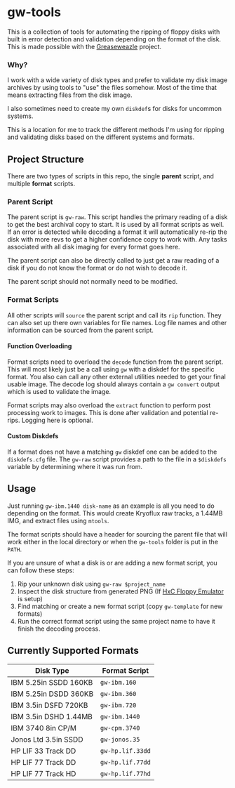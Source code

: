 # gw-tools
This is a collection of tools for automating the ripping of floppy disks with
built in error detection and validation depending on the format of the disk.
This is made possible with the [Greaseweazle](https://github.com/keirf/greaseweazle)
project.

### Why?
I work with a wide variety of disk types and prefer to validate my disk image
archives by using tools to "use" the files somehow. Most of the time that means
extracting files from the disk image.

I also sometimes need to create my own `diskdef`s for disks for uncommon
systems.

This is a location for me to track the different methods I'm using for ripping
and validating disks based on the different systems and formats.

## Project Structure
There are two types of scripts in this repo, the single **parent** script, and
multiple **format** scripts. 

### Parent Script
The parent script is `gw-raw`. This script handles the primary reading of a disk
to get the best archival copy to start. It is used by all format scripts as 
well. If an error is detected while decoding a format it will automatically 
re-rip the disk with more revs to get a higher confidence copy to work with. Any
tasks associated with all disk imaging for every format goes here.

The parent script can also be directly called to just get a raw reading of a
disk if you do not know the format or do not wish to decode it.

The parent script should not normally need to be modified.

### Format Scripts
All other scripts will `source` the parent script and call its `rip` function.
They can also set up there own variables for file names. Log file names and
other information can be sourced from the parent script.

#### Function Overloading
Format scripts need to overload the `decode` function from the parent script.
This will most likely just be a call using `gw` with a diskdef for the specific
format. You also can call any other external utilities needed to get your final 
usable image. The decode log should always contain a `gw convert` output which
is used to validate the image.

Format scripts may also overload the `extract` function to perform post
processing work to images. This is done after validation and potential
re-rips. Logging here is optional.

#### Custom Diskdefs
If a format does not have a matching `gw` diskdef one can be added to the 
`diskdefs.cfg` file. The `gw-raw` script provides a path to the file in a 
`$diskdefs` variable by determining where it was run from.

## Usage
Just running `gw-ibm.1440 disk-name` as an example is all you need to do 
depending on the format. This would create Kryoflux raw tracks, a 1.44MB IMG, 
and extract files using `mtools`.

The format scripts should have a header for sourcing the parent file that will
work either in the local directory or when the `gw-tools` folder is put in the
`PATH`.

If you are unsure of what a disk is or are adding a new format script, you can 
follow these steps:

1. Rip your unknown disk using `gw-raw $project_name`
2. Inspect the disk structure from generated PNG (If [HxC Floppy Emulator](https://github.com/jfdelnero/HxCFloppyEmulator) is setup)
3. Find matching or create a new format script (copy `gw-template` for new formats)
4. Run the correct format script using the same project name to have it finish the decoding process.

## Currently Supported Formats

| Disk Type               | Format Script               |
|-------------------------|-----------------------------|
|IBM 5.25in SSDD 160KB    | `gw-ibm.160`                |
|IBM 5.25in DSDD 360KB    | `gw-ibm.360`                |
|IBM 3.5in DSFD 720KB     | `gw-ibm.720`                |
|IBM 3.5in DSHD 1.44MB    | `gw-ibm.1440`               |
|IBM 3740 8in CP/M        | `gw-cpm.3740`               |
|Jonos Ltd 3.5in SSDD     | `gw-jonos.35`               |
|HP LIF 33 Track DD       | `gw-hp.lif.33dd`            |
|HP LIF 77 Track DD       | `gw-hp.lif.77dd`            |
|HP LIF 77 Track HD       | `gw-hp.lif.77hd`            |


